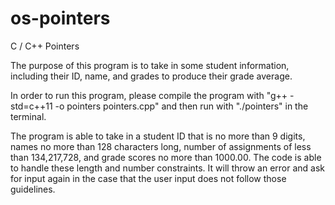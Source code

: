 # os-pointers
C / C++ Pointers

The purpose of this program is to take in some student information, including their ID, name, and grades to
produce their grade average.

In order to run this program, please compile the program with "g++ -std=c++11 -o pointers pointers.cpp" and
then run with "./pointers" in the terminal.

The program is able to take in a student ID that is no more than 9 digits, names no more than 128 characters
long, number of assignments of less than 134,217,728, and grade scores no more than 1000.00. The code is able
to handle these length and number constraints. It will throw an error and ask for input again in the case
that the user input does not follow those guidelines.
